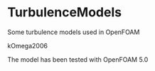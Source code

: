 # TurbulenceModels
Some turbulence models used in OpenFOAM

kOmega2006

The model has been tested with OpenFOAM 5.0
